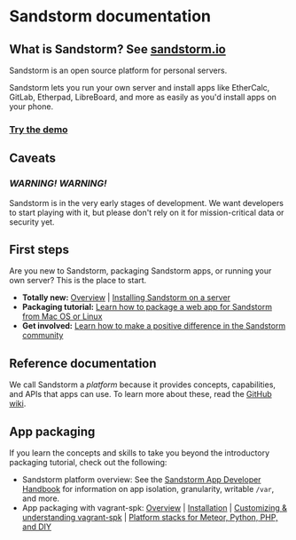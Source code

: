 # Sandstorm documentation

## What is Sandstorm? See [sandstorm.io](https://sandstorm.io)

Sandstorm is an open source platform for personal servers.

Sandstorm lets you run your own server and install apps like
EtherCalc, GitLab, Etherpad, LibreBoard, and more as easily as you'd
install apps on your phone.

### [Try the demo](https://demo.sandstorm.io)

## Caveats

### *WARNING! WARNING!*

Sandstorm is in the very early stages of development. We want developers to start playing with it, but please don't rely on it for mission-critical data or security yet.

## First steps

Are you new to Sandstorm, packaging Sandstorm apps, or running your
own server? This is the place to start.

* **Totally new:** [Overview](overview.md) | [Installing Sandstorm on a server](install.md)
* **Packaging tutorial:** [Learn how to package a web app for Sandstorm from Mac OS or Linux](vagrant-spk/packaging-tutorial.md)
* **Get involved:** [Learn how to make a positive difference in the Sandstorm community](https://github.com/sandstorm-io/sandstorm/wiki/Get-Involved)

## Reference documentation

We call Sandstorm a _platform_ because it provides concepts,
capabilities, and APIs that apps can use. To learn more about these,
read the [GitHub wiki](http://github.com/sandstorm-io/sandstorm/wiki).

## App packaging

If you learn the concepts and skills to take you beyond the
introductory packaging tutorial, check out the following:

* Sandstorm platform overview: See the [Sandstorm App Developer Handbook](https://github.com/sandstorm-io/sandstorm/wiki/Sandstorm-App-Developer-Handbook) for information on app isolation, granularity, writable `/var`, and more.
* App packaging with vagrant-spk: [Overview](vagrant-spk/index.md) | [Installation](vagrant-spk/installation.md) | [Customizing & understanding vagrant-spk](vagrant-spk/customizing.md) | [Platform stacks for Meteor, Python, PHP, and DIY](vagrant-spk/platform-stacks.md)
